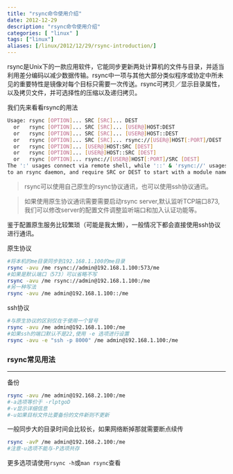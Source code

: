 ```yaml
---
title: "rsync命令使用介绍"
date: 2012-12-29
description: "rsync命令使用介绍"
categories: [ "linux" ]
tags: ["linux"]
aliases: [/linux/2012/12/29/rsync-introduction/]
---
```


rsync是Unix下的一款应用软件，它能同步更新两处计算机的文件与目录，并适当利用差分编码以减少数据传输。rsync中一项与其他大部分类似程序或协定中所未见的重要特性是镜像对每个目标只需要一次传送。rsync可拷贝／显示目录属性，以及拷贝文件，并可选择性的压缩以及递归拷贝。

我们先来看看rsync的用法

```bash
Usage: rsync [OPTION]... SRC [SRC]... DEST
  or   rsync [OPTION]... SRC [SRC]... [USER@]HOST:DEST
  or   rsync [OPTION]... SRC [SRC]... [USER@]HOST::DEST
  or   rsync [OPTION]... SRC [SRC]... rsync://[USER@]HOST[:PORT]/DEST
  or   rsync [OPTION]... [USER@]HOST:SRC [DEST]
  or   rsync [OPTION]... [USER@]HOST::SRC [DEST]
  or   rsync [OPTION]... rsync://[USER@]HOST[:PORT]/SRC [DEST]
The ':' usages connect via remote shell, while '::' & 'rsync://' usages connect
to an rsync daemon, and require SRC or DEST to start with a module name.
```

>rsync可以使用自己原生的rsync协议通讯，也可以使用ssh协议通讯。

>如果使用原生协议通讯需要需要启动rsync server,默认监听TCP端口873,我们可以修改server的配置文件调整监听端口和加入认证功能等。

鉴于配置原生服务比较繁琐（可能是我太懒），一般情况下都会直接使用ssh协议进行通讯。

原生协议

```bash
#将本机的me目录同步到192.168.1.100的me目录
rsync -avu /me rsync://admin@192.168.1.100:573/me
#如果是默认端口（573）可以省略不写
rsync -avu /me rsync://admin@192.168.1.100:/me
#另一种写法
rsync -avu /me admin@192.168.1.100::/me
```

ssh协议

```bash
#与原生协议的区别仅在于使用一个冒号
rsync -avu /me admin@192.168.1.100:/me
#如果ssh的端口默认不是22,使用 -e 选项进行设置
rsync -avu -e "ssh -p 8000" /me admin@192.168.1.100:/me
```

### rsync常见用法
---
备份

```bash
rsync -avu /me admin@192.168.2.100:/me
#-a选项等价于 -rlptgoD
#-v显示详细信息
#-u如果目标文件比要备份的文件新则不更新
```

一般同步大的目录时间会比较长，如果网络断掉那就需要断点续传

```bash
rsync -avP /me admin@192.168.2.100:/me
#注意-u选项不能与-P选项共存
```

更多选项请使用`rsync -h`或`man rsync`查看
